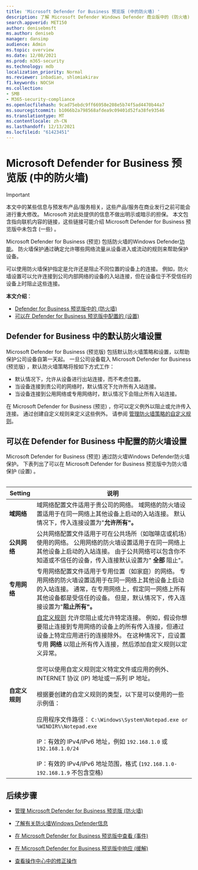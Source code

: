 ```yaml
---
title: 'Microsoft Defender for Business 预览版 (中的防火墙) '
description: 了解 Microsoft Defender Windows Defender 商业版中的 (防火墙) ，包括配置设置
search.appverid: MET150
author: denisebmsft
ms.author: deniseb
manager: dansimp
audience: Admin
ms.topic: overview
ms.date: 12/08/2021
ms.prod: m365-security
ms.technology: mdb
localization_priority: Normal
ms.reviewer: inbadian, shlomiakirav
f1.keywords: NOCSH
ms.collection:
- SMB
- M365-security-compliance
ms.openlocfilehash: 9cad75ebdc9ff66958e208e5b74f5ad4470b44a7
ms.sourcegitcommit: b1066b2a798568afdea9c09401d52fa38fe93546
ms.translationtype: MT
ms.contentlocale: zh-CN
ms.lasthandoff: 12/13/2021
ms.locfileid: "61423451"
---
```

# <a name="firewall-in-microsoft-defender-for-business-preview"></a>Microsoft Defender for Business 预览版 (中的防火墙) 

> [!IMPORTANT]
> 本文中的某些信息与预发布产品/服务相关，这些产品/服务在商业发行之前可能会进行重大修改。 Microsoft 对此处提供的信息不做出明示或暗示的担保。 本文包含指向联机内容的链接，这些链接可能介绍 Microsoft Defender for Business 预览版中未包含 (一些) 。

Microsoft Defender for Business (预览) 包括防火墙的Windows Defender[功能](/windows/security/threat-protection/windows-firewall/windows-firewall-with-advanced-security)。 防火墙保护通过确定允许哪些网络流量从设备进入或流动的规则来帮助保护设备。 

可以使用防火墙保护指定是允许还是阻止不同位置的设备上的连接。 例如，防火墙设置可以允许连接到公司内部网络的设备的入站连接，但在设备位于不受信任的设备上时阻止这些连接。

**本文介绍**：

- [Defender for Business 预览版中的 (防火墙) ](#default-firewall-settings-in-defender-for-business)
- [可以在 Defender for Business 预览版中配置的 (设置) ](#firewall-settings-you-can-configure-in-defender-for-business)

## <a name="default-firewall-settings-in-defender-for-business"></a>Defender for Business 中的默认防火墙设置

Microsoft Defender for Business (预览版) 包括默认防火墙策略和设置，以帮助保护公司设备自第一天起。 一旦公司设备载入 Microsoft Defender for Business (预览版) ，默认防火墙策略将按如下方式工作：

- 默认情况下，允许从设备进行出站连接，而不考虑位置。
- 当设备连接到贵公司的网络时，默认情况下允许所有入站连接。
- 当设备连接到公用网络或专用网络时，默认情况下会阻止所有入站连接。

在 Microsoft Defender for Business (预览) ，你可以定义例外以阻止或允许传入连接。 通过创建自定义规则来定义这些例外。 请参阅 [管理防火墙策略的自定义规则](mdb-custom-rules-firewall.md)。

## <a name="firewall-settings-you-can-configure-in-defender-for-business"></a>可以在 Defender for Business 中配置的防火墙设置

Microsoft Defender for Business (预览) 通过防火墙Windows Defender防火墙保护。 下表列出了可以在 Microsoft Defender for Business 预览版中为防火墙保护 (设置) 。 <br/><br/>

| Setting | 说明 |
|--|--|
| **域网络** | 域网络配置文件适用于贵公司的网络。 域网络的防火墙设置适用于在同一网络上其他设备上启动的入站连接。 默认情况下，传入连接设置为"**允许所有"。**  |
| **公共网络** | 公共网络配置文件适用于可在公共场所（如咖啡店或机场）使用的网络。 公用网络的防火墙设置适用于在同一网络上其他设备上启动的入站连接。 由于公共网络可以包含你不知道或不信任的设备，传入连接默认设置为" **全部** 阻止"。  |
| **专用网络** | 专用网络配置文件适用于专用位置（如家庭）的网络。 专用网络的防火墙设置适用于在同一网络上其他设备上启动的入站连接。 通常，在专用网络上，假定同一网络上所有其他设备都是受信任的设备。 但是，默认情况下，传入连接设置为"**阻止所有"。** |
| **自定义规则** | [自定义规则](mdb-custom-rules-firewall.md) 允许您阻止或允许特定连接。 例如，假设你想要阻止连接到专用网络的设备上的所有传入连接，但通过设备上特定应用进行的连接除外。 在这种情况下，应设置专用 **网络** 以阻止所有传入连接，然后添加自定义规则以定义异常。 <br/><br/>您可以使用自定义规则定义特定文件或应用的例外、INTERNET 协议 (IP) 地址或一系列 IP 地址。 <br/><br/>根据要创建的自定义规则的类型，以下是可以使用的一些示例值： <br/><br/>应用程序文件路径： `C:\Windows\System\Notepad.exe or %WINDIR%\Notepad.exe` <br/><br/>IP：有效的 IPv4/IPv6 地址，例如 `192.168.1.0` 或 `192.168.1.0/24` <br/><br/>IP：有效的 IPv4/IPv6 地址范围，格式 (`192.168.1.0-192.168.1.9` 不包含空格)  |

## <a name="next-steps"></a>后续步骤

- [管理 Microsoft Defender for Business 预览版 (防火墙) ](mdb-custom-rules-firewall.md)

- [了解有关防火墙Windows Defender信息](/windows/security/threat-protection/windows-firewall/windows-firewall-with-advanced-security)

- [在 Microsoft Defender for Business 预览版中查看 (事件) ](mdb-view-manage-incidents.md)

- [在 Microsoft Defender for Business 预览版中响应 (缓解) ](mdb-respond-mitigate-threats.md)

- [查看操作中心中的修正操作](mdb-review-remediation-actions.md)